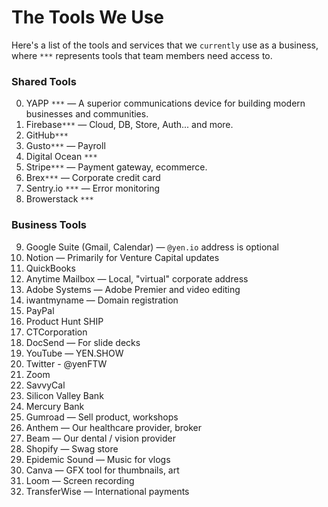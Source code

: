 # The Tools We Use

Here's a list of the tools and services that we `currently` use as a business, where `***` represents tools that team members need access to.

### Shared Tools

00. YAPP `***` — A superior communications device for building modern businesses and communities.
01. Firebase`***` — Cloud, DB, Store, Auth... and more.
02. GitHub`***`
03. Gusto`***` — Payroll
04. Digital Ocean `***`
05. Stripe`***` — Payment gateway, ecommerce.
06. Brex`***` — Corporate credit card
07. Sentry.io `***` — Error monitoring
08. Browerstack `***`

### Business Tools

09. Google Suite (Gmail, Calendar) — `@yen.io` address is optional
10. Notion — Primarily for Venture Capital updates
11. QuickBooks
12. Anytime Mailbox — Local, "virtual" corporate address
13. Adobe Systems — Adobe Premier and video editing
14. iwantmyname — Domain registration
15. PayPal
16. Product Hunt SHIP
17. CTCorporation
18. DocSend — For slide decks
19. YouTube — YEN.SHOW
20. Twitter - @yenFTW
21. Zoom
22. SavvyCal
23. Silicon Valley Bank
24. Mercury Bank
25. Gumroad — Sell product, workshops
26. Anthem — Our healthcare provider, broker
27. Beam — Our dental / vision provider
28. Shopify — Swag store
29. Epidemic Sound — Music for vlogs
30. Canva — GFX tool for thumbnails, art
31. Loom — Screen recording
32. TransferWise — International payments

